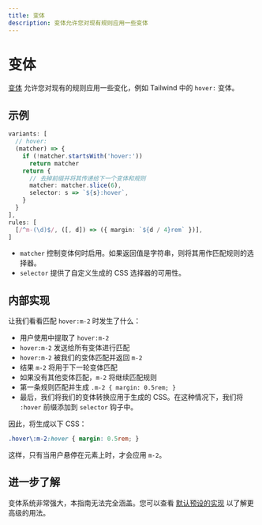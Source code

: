 ```yaml
---
title: 变体
description: 变体允许您对现有规则应用一些变体
---
```


# 变体

[变体](https://windicss.org/utilities/general/variants.html) 允许您对现有的规则应用一些变化，例如 Tailwind 中的 `hover:` 变体。

## 示例

<!--eslint-skip-->

```ts
variants: [
  // hover:
  (matcher) => {
    if (!matcher.startsWith('hover:'))
      return matcher
    return {
      // 去掉前缀并将其传递给下一个变体和规则
      matcher: matcher.slice(6),
      selector: s => `${s}:hover`,
    }
  }
],
rules: [
  [/^m-(\d)$/, ([, d]) => ({ margin: `${d / 4}rem` })],
]
```
- `matcher` 控制变体何时启用。如果返回值是字符串，则将其用作匹配规则的选择器。
- `selector` 提供了自定义生成的 CSS 选择器的可用性。


## 内部实现

让我们看看匹配 `hover:m-2` 时发生了什么：

- 用户使用中提取了 `hover:m-2`
- `hover:m-2` 发送给所有变体进行匹配
- `hover:m-2` 被我们的变体匹配并返回 `m-2`
- 结果 `m-2` 将用于下一轮变体匹配
- 如果没有其他变体匹配，`m-2` 将继续匹配规则
- 第一条规则匹配并生成 `.m-2 { margin: 0.5rem; }`
- 最后，我们将我们的变体转换应用于生成的 CSS。在这种情况下，我们将 `:hover` 前缀添加到 `selector` 钩子中。

因此，将生成以下 CSS：

```css
.hover\:m-2:hover { margin: 0.5rem; }
```

这样，只有当用户悬停在元素上时，才会应用 `m-2`。

## 进一步了解

变体系统非常强大，本指南无法完全涵盖。您可以查看 [默认预设的实现](https://github.com/unocss/unocss/tree/main/packages/preset-mini/src/_variants) 以了解更高级的用法。
